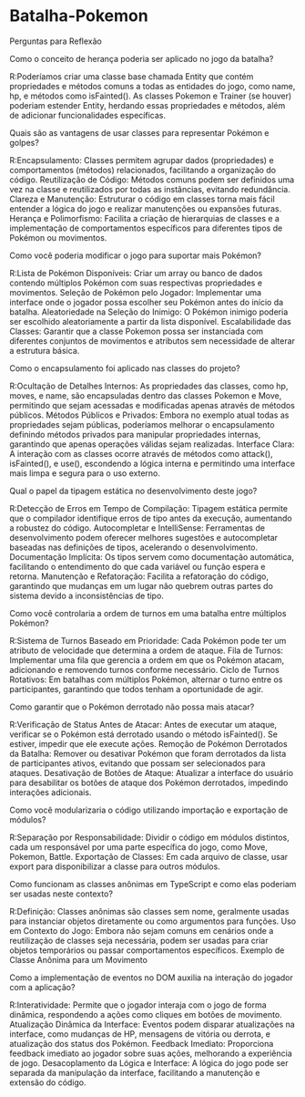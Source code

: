 # Batalha-Pokemon
 
Perguntas para Reflexão

Como o conceito de herança poderia ser aplicado no jogo da batalha?

R:Poderíamos criar uma classe base chamada Entity que contém propriedades e métodos comuns a todas as entidades do jogo, como name, hp, e métodos como isFainted(). As classes Pokemon e Trainer (se houver) poderiam estender Entity, herdando essas propriedades e métodos, além de adicionar funcionalidades específicas.

Quais são as vantagens de usar classes para representar Pokémon e golpes?

R:Encapsulamento: Classes permitem agrupar dados (propriedades) e comportamentos (métodos) relacionados, facilitando a organização do código.
Reutilização de Código: Métodos comuns podem ser definidos uma vez na classe e reutilizados por todas as instâncias, evitando redundância.
Clareza e Manutenção: Estruturar o código em classes torna mais fácil entender a lógica do jogo e realizar manutenções ou expansões futuras.
Herança e Polimorfismo: Facilita a criação de hierarquias de classes e a implementação de comportamentos específicos para diferentes tipos de Pokémon ou movimentos.

Como você poderia modificar o jogo para suportar mais Pokémon?

R:Lista de Pokémon Disponíveis: Criar um array ou banco de dados contendo múltiplos Pokémon com suas respectivas propriedades e movimentos.
Seleção de Pokémon pelo Jogador: Implementar uma interface onde o jogador possa escolher seu Pokémon antes do início da batalha.
Aleatoriedade na Seleção do Inimigo: O Pokémon inimigo poderia ser escolhido aleatoriamente a partir da lista disponível.
Escalabilidade das Classes: Garantir que a classe Pokemon possa ser instanciada com diferentes conjuntos de movimentos e atributos sem necessidade de alterar a estrutura básica.

Como o encapsulamento foi aplicado nas classes do projeto?

R:Ocultação de Detalhes Internos: As propriedades das classes, como hp, moves, e name, são encapsuladas dentro das classes Pokemon e Move, permitindo que sejam acessadas e modificadas apenas através de métodos públicos.
Métodos Públicos e Privados: Embora no exemplo atual todas as propriedades sejam públicas, poderíamos melhorar o encapsulamento definindo métodos privados para manipular propriedades internas, garantindo que apenas operações válidas sejam realizadas.
Interface Clara: A interação com as classes ocorre através de métodos como attack(), isFainted(), e use(), escondendo a lógica interna e permitindo uma interface mais limpa e segura para o uso externo.

Qual o papel da tipagem estática no desenvolvimento deste jogo?

R:Detecção de Erros em Tempo de Compilação: Tipagem estática permite que o compilador identifique erros de tipo antes da execução, aumentando a robustez do código.
Autocompletar e IntelliSense: Ferramentas de desenvolvimento podem oferecer melhores sugestões e autocompletar baseadas nas definições de tipos, acelerando o desenvolvimento.
Documentação Implícita: Os tipos servem como documentação automática, facilitando o entendimento do que cada variável ou função espera e retorna.
Manutenção e Refatoração: Facilita a refatoração do código, garantindo que mudanças em um lugar não quebrem outras partes do sistema devido a inconsistências de tipo.

Como você controlaria a ordem de turnos em uma batalha entre múltiplos Pokémon?

R:Sistema de Turnos Baseado em Prioridade: Cada Pokémon pode ter um atributo de velocidade que determina a ordem de ataque.
Fila de Turnos: Implementar uma fila que gerencia a ordem em que os Pokémon atacam, adicionando e removendo turnos conforme necessário.
Ciclo de Turnos Rotativos: Em batalhas com múltiplos Pokémon, alternar o turno entre os participantes, garantindo que todos tenham a oportunidade de agir.

Como garantir que o Pokémon derrotado não possa mais atacar?

R:Verificação de Status Antes de Atacar: Antes de executar um ataque, verificar se o Pokémon está derrotado usando o método isFainted(). Se estiver, impedir que ele execute ações.
Remoção de Pokémon Derrotados da Batalha: Remover ou desativar Pokémon que foram derrotados da lista de participantes ativos, evitando que possam ser selecionados para ataques.
Desativação de Botões de Ataque: Atualizar a interface do usuário para desabilitar os botões de ataque dos Pokémon derrotados, impedindo interações adicionais.

Como você modularizaria o código utilizando importação e exportação de módulos?

R:Separação por Responsabilidade: Dividir o código em módulos distintos, cada um responsável por uma parte específica do jogo, como Move, Pokemon, Battle.
Exportação de Classes: Em cada arquivo de classe, usar export para disponibilizar a classe para outros módulos.

Como funcionam as classes anônimas em TypeScript e como elas poderiam ser usadas neste contexto?

R:Definição: Classes anônimas são classes sem nome, geralmente usadas para instanciar objetos diretamente ou como argumentos para funções.
Uso em Contexto do Jogo: Embora não sejam comuns em cenários onde a reutilização de classes seja necessária, podem ser usadas para criar objetos temporários ou passar comportamentos específicos.
Exemplo de Classe Anônima para um Movimento

Como a implementação de eventos no DOM auxilia na interação do jogador com a aplicação?

R:Interatividade: Permite que o jogador interaja com o jogo de forma dinâmica, respondendo a ações como cliques em botões de movimento.
Atualização Dinâmica da Interface: Eventos podem disparar atualizações na interface, como mudanças de HP, mensagens de vitória ou derrota, e atualização dos status dos Pokémon.
Feedback Imediato: Proporciona feedback imediato ao jogador sobre suas ações, melhorando a experiência de jogo.
Desacoplamento da Lógica e Interface: A lógica do jogo pode ser separada da manipulação da interface, facilitando a manutenção e extensão do código.
